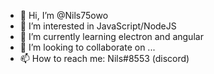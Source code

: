 - 👋 Hi, I’m @Nils75owo
- 👀 I’m interested in JavaScript/NodeJS
- 🌱 I’m currently learning electron and angular
- 💞️ I’m looking to collaborate on ...
- 📫 How to reach me: Nils#8553 (discord)
